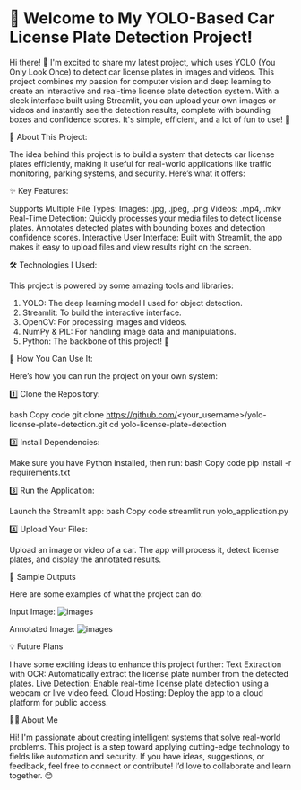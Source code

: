 # 🚗 Welcome to My YOLO-Based Car License Plate Detection Project!

Hi there! 👋
I'm excited to share my latest project, which uses YOLO (You Only Look Once) to detect car license plates in images and videos. This project combines my passion for computer vision and deep learning to create an interactive and real-time license plate detection system.
With a sleek interface built using Streamlit, you can upload your own images or videos and instantly see the detection results, complete with bounding boxes and confidence scores. It's simple, efficient, and a lot of fun to use! 🚀

📂 About This Project:

The idea behind this project is to build a system that detects car license plates efficiently, making it useful for real-world applications like traffic monitoring, parking systems, and security. Here’s what it offers:

✨ Key Features:

Supports Multiple File Types:
Images: .jpg, .jpeg, .png
Videos: .mp4, .mkv
Real-Time Detection:
Quickly processes your media files to detect license plates.
Annotates detected plates with bounding boxes and detection confidence scores.
Interactive User Interface:
Built with Streamlit, the app makes it easy to upload files and view results right on the screen.

🛠️ Technologies I Used:

This project is powered by some amazing tools and libraries:
1. YOLO: The deep learning model I used for object detection.
2. Streamlit: To build the interactive interface.
3. OpenCV: For processing images and videos.
4. NumPy & PIL: For handling image data and manipulations.
5. Python: The backbone of this project! 🐍

🚀 How You Can Use It:

Here’s how you can run the project on your own system:

1️⃣ Clone the Repository:

bash
Copy code
git clone https://github.com/<your_username>/yolo-license-plate-detection.git
cd yolo-license-plate-detection

2️⃣ Install Dependencies:

Make sure you have Python installed, then run:
bash
Copy code
pip install -r requirements.txt

3️⃣ Run the Application:

Launch the Streamlit app:
bash
Copy code
streamlit run yolo_application.py

4️⃣ Upload Your Files:

Upload an image or video of a car.
The app will process it, detect license plates, and display the annotated results.

📸 Sample Outputs

Here are some examples of what the project can do:

Input Image:
    ![images](https://github.com/user-attachments/assets/6026e62c-d94f-4cf5-b7ff-a8738396ec1f)

Annotated Image:
![images](https://github.com/user-attachments/assets/f92ccba4-0cc2-42f6-a909-792b031a8147)


💡 Future Plans

I have some exciting ideas to enhance this project further:
Text Extraction with OCR: Automatically extract the license plate number from the detected plates.
Live Detection: Enable real-time license plate detection using a webcam or live video feed.
Cloud Hosting: Deploy the app to a cloud platform for public access.

👨‍💻 About Me

Hi! I'm passionate about creating intelligent systems that solve real-world problems. This project is a step toward applying cutting-edge technology to fields like automation and security.
If you have ideas, suggestions, or feedback, feel free to connect or contribute! I’d love to collaborate and learn together. 😊
